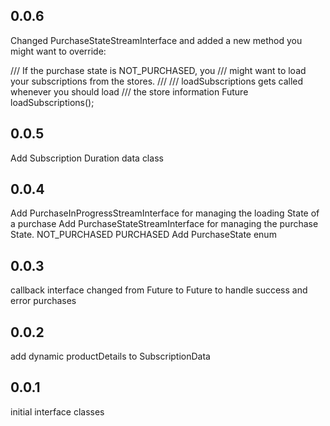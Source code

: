## 0.0.6
Changed PurchaseStateStreamInterface and added a new method you might want to override:

/// If the purchase state is NOT_PURCHASED, you
/// might want to load your subscriptions from the stores.
///
/// loadSubscriptions gets called whenever you should load
/// the store information
Future<bool> loadSubscriptions();

## 0.0.5
Add Subscription Duration data class

## 0.0.4
Add PurchaseInProgressStreamInterface for managing the loading State of a purchase
Add PurchaseStateStreamInterface for managing the purchase State. NOT_PURCHASED PURCHASED 
Add PurchaseState enum


## 0.0.3
callback interface changed from Future<void> to Future<bool> to handle success and error purchases

## 0.0.2
add dynamic productDetails to SubscriptionData

## 0.0.1
initial interface classes
